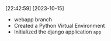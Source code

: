 [22:42:59] [2023-10-15]
- webapp branch
- Created a Python Virtual Environment
- Initialized the django application `app`
